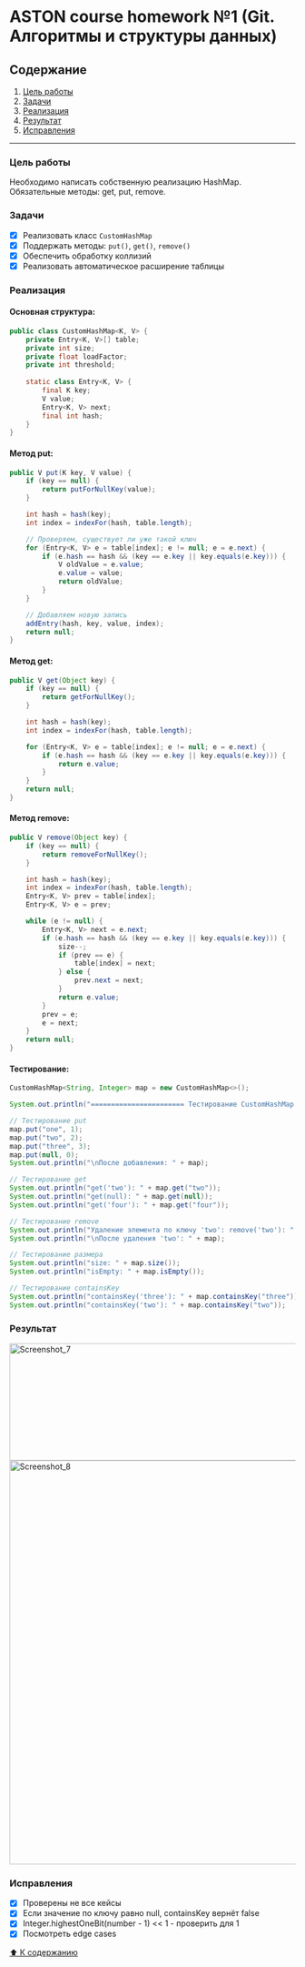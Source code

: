 # ASTON course homework №1 (Git. Алгоритмы и структуры данных)

## Содержание
1. [Цель работы](#цель-работы)
2. [Задачи](#задачи)
3. [Реализация](#реализация)
4. [Результат](#результат)
5. [Исправления](#исправления)

---

### Цель работы
Необходимо написать собственную реализацию HashMap. Обязательные методы: get, put, remove.

### Задачи
- [x] Реализовать класс `CustomHashMap`
- [x] Поддержать методы: `put()`, `get()`, `remove()`
- [x] Обеспечить обработку коллизий
- [x] Реализовать автоматическое расширение таблицы

### Реализация

#### Основная структура:
```java
public class CustomHashMap<K, V> {
    private Entry<K, V>[] table;
    private int size;
    private float loadFactor;
    private int threshold;
    
    static class Entry<K, V> {
        final K key;
        V value;
        Entry<K, V> next;
        final int hash;
    }
}
```
#### Метод put:
```java
public V put(K key, V value) {
    if (key == null) {
        return putForNullKey(value);
    }

    int hash = hash(key);
    int index = indexFor(hash, table.length);

    // Проверяем, существует ли уже такой ключ
    for (Entry<K, V> e = table[index]; e != null; e = e.next) {
        if (e.hash == hash && (key == e.key || key.equals(e.key))) {
            V oldValue = e.value;
            e.value = value;
            return oldValue;
        }
    }

    // Добавляем новую запись
    addEntry(hash, key, value, index);
    return null;
}
```
#### Метод get:
```java
public V get(Object key) {
    if (key == null) {
        return getForNullKey();
    }

    int hash = hash(key);
    int index = indexFor(hash, table.length);

    for (Entry<K, V> e = table[index]; e != null; e = e.next) {
        if (e.hash == hash && (key == e.key || key.equals(e.key))) {
            return e.value;
        }
    }
    return null;
}
```
#### Метод remove:
```java
public V remove(Object key) {
    if (key == null) {
        return removeForNullKey();
    }

    int hash = hash(key);
    int index = indexFor(hash, table.length);
    Entry<K, V> prev = table[index];
    Entry<K, V> e = prev;

    while (e != null) {
        Entry<K, V> next = e.next;
        if (e.hash == hash && (key == e.key || key.equals(e.key))) {
            size--;
            if (prev == e) {
                table[index] = next;
            } else {
                prev.next = next;
            }
            return e.value;
        }
        prev = e;
        e = next;
    }
    return null;
}
```
#### Тестирование:
```java
CustomHashMap<String, Integer> map = new CustomHashMap<>();

System.out.println("======================= Тестирование CustomHashMap =======================");

// Тестирование put
map.put("one", 1);
map.put("two", 2);
map.put("three", 3);
map.put(null, 0);
System.out.println("\nПосле добавления: " + map);

// Тестирование get
System.out.println("get('two'): " + map.get("two"));
System.out.println("get(null): " + map.get(null));
System.out.println("get('four'): " + map.get("four"));

// Тестирование remove
System.out.println("Удаление элемента по ключу 'two': remove('two'): " + map.remove("two"));
System.out.println("\nПосле удаления 'two': " + map);

// Тестирование размера
System.out.println("size: " + map.size());
System.out.println("isEmpty: " + map.isEmpty());

// Тестирование containsKey
System.out.println("containsKey('three'): " + map.containsKey("three"));
System.out.println("containsKey('two'): " + map.containsKey("two"));
```

### Результат

<img width="604" height="206" alt="Screenshot_7" src="https://github.com/user-attachments/assets/50e135a1-fa71-495e-b871-43f7889005e1" />
<img width="623" height="710" alt="Screenshot_8" src="https://github.com/user-attachments/assets/c0a76d04-0987-4922-885a-c9b328212420" />

### Исправления

- [x] Проверены не все кейсы
- [x] Если значение по ключу равно null, containsKey вернёт false
- [x] Integer.highestOneBit(number - 1) << 1 - проверить для 1
- [x] Посмотреть edge cases

[⬆️ К содержанию](#содержание)

